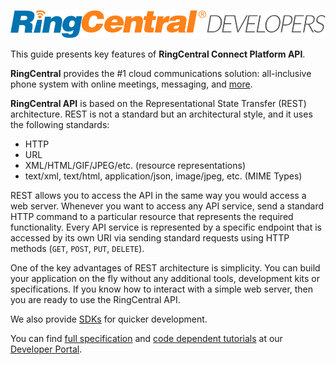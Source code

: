 
![RC Developers Logo](img/rc-developers_logo.png)

This guide presents key features of **RingCentral Connect Platform API**.

**RingCentral** provides the #1 cloud communications solution: all-inclusive phone system with online meetings, messaging, and [more](https://www.ringcentral.com/).

**RingCentral API** is based on the Representational State Transfer (REST) architecture. REST is not a standard but an architectural style, and it uses the following standards:

* HTTP
* URL
* XML/HTML/GIF/JPEG/etc. (resource representations)
* text/xml, text/html, application/json, image/jpeg, etc. (MIME Types)

REST allows you to access the API in the same way you would access a web server. Whenever you want to access any API service, send a standard HTTP command to a particular resource that represents the required functionality. Every API service is represented by a specific endpoint that is accessed by its own URI via sending standard requests using HTTP methods (`GET`, `POST`, `PUT`, `DELETE`).

One of the key advantages of REST architecture is simplicity. You can build your application on the fly without any additional tools, development kits or specifications. If you know how to interact with a simple web server, then you are ready to use the RingCentral API.

We also provide [SDKs](https://developers.ringcentral.com/library/sdks.html) for quicker development.

You can find [full specification](https://developers.ringcentral.com/api-docs/latest/index.html) and [code dependent tutorials](https://ringcentral.github.io/tutorials/) at our [Developer Portal](https://developers.ringcentral.com/api-and-docs.html).